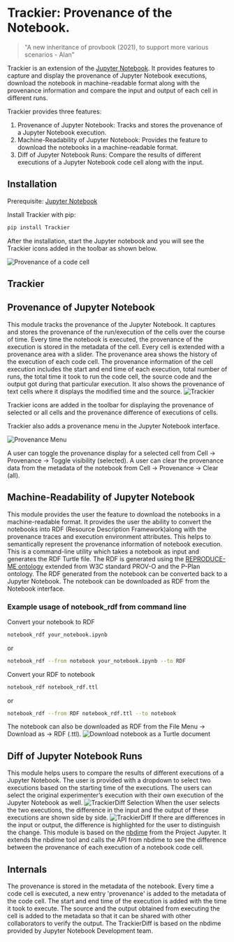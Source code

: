 # Trackier: Provenance of the Notebook.

> "A new inheritance of provbook (2021), to support more various scenarios - Alan"

Trackier is an extension of the [Jupyter Notebook](https://jupyter.org/). It provides features to capture and display the provenance of Jupyter Notebook executions, download the notebook in machine-readable format along with the provenance information and compare the input and output of each cell in different runs.

Trackier provides three features:
1. Provenance of Jupyter Notebook:
   Tracks and stores the provenance of a Jupyter Notebook execution.
2. Machine-Readability of Jupyter Notebook:
   Provides the feature to download the notebooks in a machine-readable format.
3. Diff of Jupyter Notebook Runs:
   Compare the results of different executions of a Jupyter Notebook code cell along with the input.

Installation
-------------

Prerequisite: [Jupyter Notebook](https://jupyter.org/)

Install Trackier with pip:

```bash
pip install Trackier
```
After the installation, start the Jupyter notebook and you will see the Trackier icons added in the toolbar as shown below.

![Provenance of a code cell](Trackier/notebook_ext/Trackier1.png)

## Trackier
Provenance of Jupyter Notebook
------------------------------

This module tracks the provenance of the Jupyter Notebook. It captures and stores the provenance of the run/execution of the cells over the course of time. Every time the notebook is executed, the provenance of the execution is stored in the metadata of the cell. Every cell is extended with a provenance area with a slider. The provenance area shows the history of the execution of each code cell. The provenance information of the cell execution includes the start and end time of each execution, total number of runs, the total time it took to run the code cell, the source code and the output got during that particular execution. It also shows the provenance of text cells where it displays the modified time and the source.
![Trackier](Trackier/notebook_ext/Trackier2.png)

Trackier icons are added in the toolbar for displaying the provenance of selected or all cells and the provenance difference of executions of cells.

Trackier also adds a provenance menu in the Jupyter Notebook interface.

![Provenance Menu](Trackier/notebook_ext/Trackier3.png)

A user can toggle the provenance display for a selected cell from Cell -> Provenance -> Toggle visibility (selected).
A user can clear the provenance data from the metadata of the notebook from Cell -> Provenance -> Clear (all).



Machine-Readability of Jupyter Notebook
---------------------------------------
This module provides the user the feature to download the notebooks in a machine-readable format. It provides the user the ability to convert the notebooks into RDF (Resource Description Framework)along with the provenance traces and execution environment attributes. This helps to semantically represent the provenance information of notebook execution.
This is a command-line utility which takes a notebook as input and generates the RDF Turtle file. The RDF is generated using the [REPRODUCE-ME ontology](https://w3id.org/reproduceme/research) extended from W3C standard PROV-O and the P-Plan ontology. The RDF generated from the notebook can be converted back to a Jupyter Notebook. The notebook can be downloaded as RDF from the Notebook interface.

### Example usage of notebook_rdf from command line
Convert your notebook to RDF
```bash
notebook_rdf your_notebook.ipynb
```
or
```bash
notebook_rdf --from notebook your_notebook.ipynb --to RDF
```

Convert your RDF to notebook
```bash
notebook_rdf notebook_rdf.ttl
```
or
```bash
notebook_rdf --from RDF notebook_rdf.ttl --to notebook
```
The notebook can also be downloaded as RDF from the File Menu -> Download as -> RDF (.ttl).
![Download notebook as a Turtle document](Trackier/notebook_ext/notebook_rdf.png)

Diff of Jupyter Notebook Runs
-----------------------------
This module helps users to compare the results of different executions of a Jupyter Notebook. The user is provided with a dropdown to select two executions based on the starting time of the executions. The users can select the original experimenter’s execution with their own execution of the Jupyter Notebook as well.
![TrackierDiff Selection](Trackier/notebook_ext/TrackierDiff1.png)
 When the user selects the two executions, the difference in the input and the output of these executions are shown side by side.
![TrackierDiff](Trackier/notebook_ext/TrackierDiff2.png)
If there are differences in the input or output, the difference is highlighted for the user to distinguish the change.
This module is based on the [nbdime](https://github.com/jupyter/nbdime) from the Project Jupyter. It extends the nbdime tool and calls the API from nbdime to see the difference between the provenance of each execution of a notebook code cell.

Internals
-----------
The provenance is stored in the metadata of the notebook. Every time a code cell is executed, a new entry 'provenance' is added to the metadata of the code cell. The start and end time of the execution is added with the time it took to execute. The source and the output obtained from executing the cell is added to the metadata so that it can be shared with other collaborators to verify the output. The TrackierDiff is based on the nbdime provided by Jupyter Notebook Development team.
